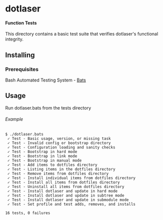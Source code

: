 # dotlaser

#### Function Tests

This directory contains a basic test suite that verifies dotlaser's functional integrity.

## Installing

### Prerequisites

Bash Automated Testing System - [Bats](https://github.com/sstephenson/bats)

## Usage

Run dotlaser.bats from the tests directory

###### Example

```
$ ./dotlaser.bats   
 ✓ Test - Basic usage, version, or missing task  
 ✓ Test - Invalid config or bootstrap directory  
 ✓ Test - Configuration loading and sanity checks  
 ✓ Test - Bootstrap in hard mode  
 ✓ Test - Bootstrap in link mode  
 ✓ Test - Bootstrap in manual mode  
 ✓ Test - Add items to dotfiles directory  
 ✓ Test - Listing items in the dotfiles directory  
 ✓ Test - Remove items from dotfiles directory  
 ✓ Test - Install individual items from dotfiles directory  
 ✓ Test - Install all items from dotfiles directory  
 ✓ Test - Uninstall all items from dotfiles directory  
 ✓ Test - Install dotlaser and update in hard mode  
 ✓ Test - Install dotlaser and update in subtree mode  
 ✓ Test - Install dotlaser and update in submodule mode  
 ✓ Test - Set profile and test adds, removes, and installs  
  
16 tests, 0 failures  
```
